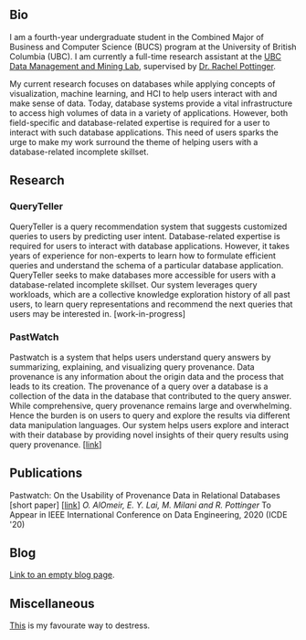 ## Bio

I am a fourth-year undergraduate student in the Combined Major of Business and Computer Science (BUCS) program at the University of British Columbia (UBC). I am currently a full-time research assistant at the [UBC Data Management and Mining Lab], supervised by [Dr. Rachel Pottinger]. 

My current research focuses on databases while applying concepts of visualization, machine learning, and HCI to help users interact with and make sense of data. Today, database systems provide a vital infrastructure to access high volumes of data in a variety of applications. However, both field-specific and database-related expertise is required for a user to interact with such database applications. This need of users sparks the urge to make my work surround the theme of helping users with a database-related incomplete skillset.

[Dr. Rachel Pottinger]: https://www.cs.ubc.ca/~rap/
[UBC Data Management and Mining Lab]: https://www.cs.ubc.ca/labs/db/home.php

## Research

### QueryTeller

QueryTeller is a query recommendation system that suggests customized queries to users by predicting user intent. Database-related expertise is required for users to interact with database applications. However, it takes years of experience for non-experts to learn how to formulate efficient queries and understand the schema of a particular database application. QueryTeller seeks to make databases more accessible for users with a database-related incomplete skillset. Our system leverages query workloads, which are a collective knowledge exploration history of all past users, to learn query representations and recommend the next queries that users may be interested in. [work-in-progress]

### PastWatch

Pastwatch is a system that helps users understand query answers by summarizing, explaining, and visualizing query provenance. Data provenance is any information about the origin data and the process that leads to its creation. The provenance of a query over a database is a collection of the data in the database that contributed to the query answer. While comprehensive, query provenance remains large and overwhelming. Hence the burden is on users to query and explore the results via different data manipulation languages. Our system helps users explore and interact with their database by providing novel insights of their query results using query provenance. \[[link](https://www.cs.ubc.ca/~mkmilani/report.pdf)\]

## Publications

Pastwatch: On the Usability of Provenance Data in Relational Databases [short paper] \[[link](https://www.cs.ubc.ca/~mkmilani/pastwatch.pdf)\]
*O. AlOmeir, E. Y. Lai, M. Milani and R. Pottinger*
To Appear in IEEE International Conference on Data Engineering, 2020 (ICDE '20)

## Blog
[Link to an empty blog page](./blog-page.html).

## Miscellaneous

[This](./miscellaneous.html) is my favourate way to destress. 
